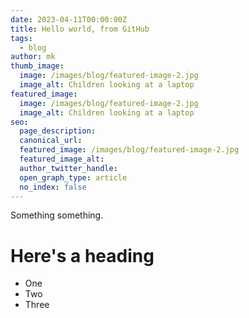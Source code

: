 ```yaml
---
date: 2023-04-11T00:00:00Z
title: Hello world, from GitHub
tags:
  - blog
author: mk
thumb_image:
  image: /images/blog/featured-image-2.jpg
  image_alt: Children looking at a laptop
featured_image:
  image: /images/blog/featured-image-2.jpg
  image_alt: Children looking at a laptop
seo:
  page_description:
  canonical_url:
  featured_image: /images/blog/featured-image-2.jpg
  featured_image_alt:
  author_twitter_handle:
  open_graph_type: article
  no_index: false
---
```


Something something.

# Here's a heading

- One
- Two
- Three
